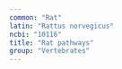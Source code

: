 ```yaml
---
common: "Rat"
latin: "Rattus norvegicus"
ncbi: "10116"
title: "Rat pathways"
group: "Vertebrates"
---
```

